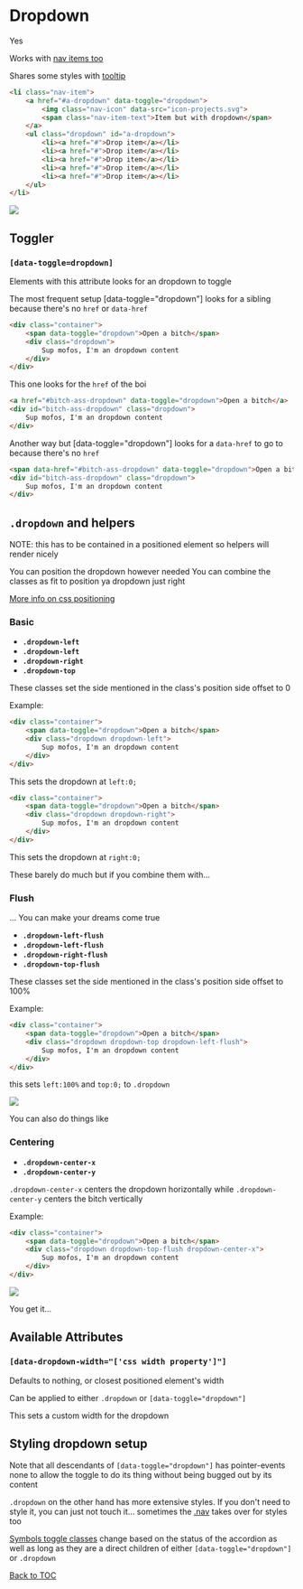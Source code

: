 # Dropdown

Yes

Works with [nav items too](../componenets/../components/nav.md)

Shares some styles with [tooltip](../components/tooltip.md)


```html
<li class="nav-item">
	<a href="#a-dropdown" data-toggle="dropdown">
		<img class="nav-icon" data-src="icon-projects.svg">
		<span class="nav-item-text">Item but with dropdown</span>
	</a>
	<ul class="dropdown" id="a-dropdown">
		<li><a href="#">Drop item</a></li>
		<li><a href="#">Drop item</a></li>
		<li><a href="#">Drop item</a></li>
		<li><a href="#">Drop item</a></li>
		<li><a href="#">Drop item</a></li>
	</ul>
</li>
```

![](../../images/dropdown.png)

## Toggler

### **`[data-toggle=dropdown]`**

Elements with this attribute looks for an dropdown to toggle



The most frequent setup [data-toggle="dropdown"] looks for a sibling because there's no `href` or `data-href`

```html
<div class="container">
	<span data-toggle="dropdown">Open a bitch</span>
	<div class="dropdown">
		Sup mofos, I'm an dropdown content
	</div>
</div>
```

This one looks for the `href` of the boi
```html
<a href="#bitch-ass-dropdown" data-toggle="dropdown">Open a bitch</a>
<div id="bitch-ass-dropdown" class="dropdown">
	Sup mofos, I'm an dropdown content
</div>
```

Another way but [data-toggle="dropdown"] looks for a `data-href` to go to because there's no `href`

```html
<span data-href="#bitch-ass-dropdown" data-toggle="dropdown">Open a bitch</span>
<div id="bitch-ass-dropdown" class="dropdown">
	Sup mofos, I'm an dropdown content
</div>
```

## **`.dropdown`**  and helpers

NOTE: this has to be contained in a positioned element so helpers will render nicely

You can position the dropdown however needed You can combine the classes as fit to position ya dropdown just right 


[More info on css positioning](https://www.w3schools.com/css/css_positioning.asp)

### Basic

*	**`.dropdown-left`**
*	**`.dropdown-left`**
*	**`.dropdown-right`**
*	**`.dropdown-top`**

These classes set the side mentioned in the class's position side offset to 0

Example:

```html
<div class="container">
	<span data-toggle="dropdown">Open a bitch</span>
	<div class="dropdown dropdown-left">
		Sup mofos, I'm an dropdown content
	</div>
</div>
```

This sets the dropdown at `left:0;`


```html
<div class="container">
	<span data-toggle="dropdown">Open a bitch</span>
	<div class="dropdown dropdown-right">
		Sup mofos, I'm an dropdown content
	</div>
</div>
```

This sets the dropdown at `right:0;`

These barely do much but if you combine them with...

### Flush

... You can make your dreams come true

*	**`.dropdown-left-flush`**
*	**`.dropdown-left-flush`**
*	**`.dropdown-right-flush`**
*	**`.dropdown-top-flush`**

These classes set the side mentioned in the class's position side offset to 100%

Example:

```html
<div class="container">
	<span data-toggle="dropdown">Open a bitch</span>
	<div class="dropdown dropdown-top dropdown-left-flush">
		Sup mofos, I'm an dropdown content
	</div>
</div>
```

this sets `left:100%` and `top:0;` to `.dropdown`

![](../../images/dropdown-flush.png)


You can also do things like

### Centering


*	**`.dropdown-center-x`**
*	**`.dropdown-center-y`**

`.dropdown-center-x` centers the dropdown horizontally while `.dropdown-center-y` centers the bitch vertically


Example:

```html
<div class="container">
	<span data-toggle="dropdown">Open a bitch</span>
	<div class="dropdown dropdown-top-flush dropdown-center-x">
		Sup mofos, I'm an dropdown content
	</div>
</div>
```

![](../../images/dropdown-center.png)

You get it...

## Available Attributes


### **`[data-dropdown-width="['css width property']"]`**

Defaults to nothing, or closest positioned element's width

Can be applied to either `.dropdown` or `[data-toggle="dropdown"]`

This sets a custom width for the dropdown

## Styling dropdown setup

Note that all descendants of `[data-toggle="dropdown"]` has pointer-events none to allow the toggle to do its thing without being bugged out by its content

`.dropdown` on the other hand has more extensive styles. If you don't need to style it, you can just not touch it... sometimes the [.nav](../components/nav.md) takes over for styles too


[Symbols toggle classes](../components/symbol.md#toggle-classes) change based on the status of the accordion as well as long as they are a direct children of either `[data-toggle="dropdown"]` or `.dropdown`

[Back to TOC](../../../readme.md)